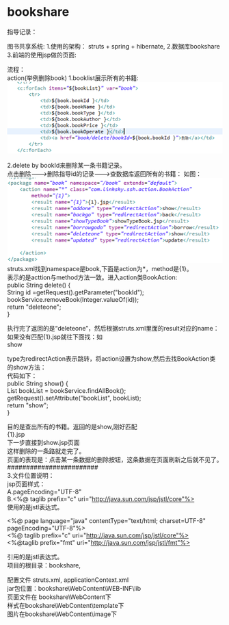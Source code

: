# bookshare
指导记录：

图书共享系统:
1.使用的架构： struts + spring + hibernate, 
2.数据库bookshare
3.前端的使用jsp做的页面:

流程：  
action(举例删除book)
1.booklist展示所有的书籍:  
![Image text](https://raw.githubusercontent.com/18729544877/bookshare/master/WebContent/help_image/delete_book.png) 
  
2.delete by bookId来删除某一条书籍记录。  
点击删除--->删除指导id的记录--->查数据库返回所有的书籍：
如图：
![Image text](https://raw.githubusercontent.com/18729544877/bookshare/master/WebContent/help_image/book.png) 
struts.xml找到namespace是book,下面是action为*，method是{1}。  
表示的是acttion与method方法一致。进入action类BookAction:  
public String delete() {  
	String id =getRequest().getParameter("bookId");  
	bookService.removeBook(Integer.valueOf(id));  
	return "deleteone";  
}  

执行完了返回的是“deleteone”，然后根据struts.xml里面的result对应的name：  
如果没有匹配<result name="{1}">{1}.jsp</result>就往下面找：如  
<result name="deleteone" type="redirectAction">show</result>  

type为redirectAction表示跳转，将action设置为show,然后去找BookAction类  
的show方法：  
代码如下：  
public String show() {  
	List<Book> bookList = bookService.findAllBook();  
	getRequest().setAttribute("bookList", bookList);  
	return "show";  
}  
	
目的是查出所有的书籍。返回的是show,刚好匹配  
<result name="{1}">{1}.jsp</result>  
下一步直接到show.jsp页面  
这样删除的一条路就走完了。  
页面的表现是：点击某一条数据的删除按钮，这条数据在页面刷新之后就不见了。  
########################  
3.文件位置说明：  
jsp页面样式：  
A.pageEncoding="UTF-8"  
B.<%@ taglib prefix="c" uri="http://java.sun.com/jsp/jstl/core"%>  
使用的是jstl表达式。  

<%@ page language="java" contentType="text/html; charset=UTF-8"  
	pageEncoding="UTF-8"%>  
<%@ taglib prefix="c" uri="http://java.sun.com/jsp/jstl/core"%>  
<%@taglib prefix="fmt" uri="http://java.sun.com/jsp/jstl/fmt"%>  

引用的是jstl表达式。  
项目的根目录：bookshare,  

配置文件 struts.xml, applicationContext.xml  
jar包位置：bookshare\WebContent\WEB-INF\lib  
页面文件在 bookshare\WebContent下  
样式在bookshare\WebContent\template下  
图片在bookshare\WebContent\image下  
